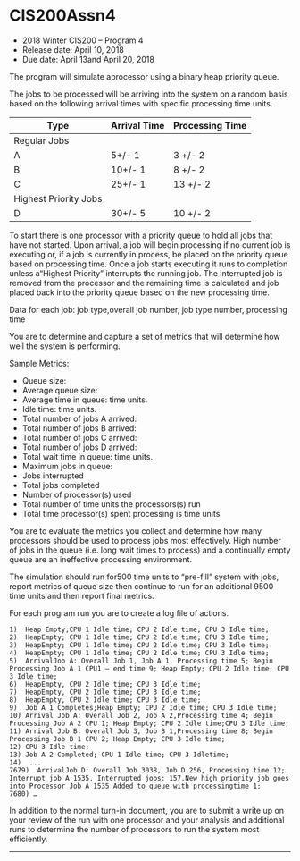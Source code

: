 # CIS200Assn4

- 2018 Winter CIS200 – Program 4
- Release date:  April 10, 2018
- Due date: April 13and April 20, 2018

The program will simulate aprocessor using a binary heap priority queue.

The jobs to be processed will be arriving into the system on a random basis based on the following arrival times with specific processing time units.

| Type                  | Arrival Time | Processing Time |
| --------------------- | ------------ | --------------- |
| Regular Jobs          |              |                 |
| A                     | 5+/- 1       | 3 +/- 2         |
| B                     | 10+/- 1      | 8 +/- 2         |
| C                     | 25+/- 1      | 13 +/- 2        |
| Highest Priority Jobs |              |                 |
| D                     | 30+/- 5      | 10 +/- 2        |

To start there is one processor with a priority queue to hold all jobs that have not started. Upon arrival, a job will begin processing if no current job is executing or, if a job is currently in process, be placed on the priority queue based on processing time. Once a job starts executing it runs to completion unless a“Highest Priority” interrupts the running job. The interrupted job is removed from the processor and the remaining time is calculated and job placed back into the priority queue based on the new processing time.

Data for each job: job type,overall job number, job type number, processing time

You are to determine and capture a set of metrics that will determine how well the system is performing.

Sample Metrics:

- Queue size: <value every x time units>
- Average queue size: <value>
- Average time in queue: <value> time units.
- Idle time: <value> time units.
- Total number of jobs A arrived: <value>
- Total number of jobs B arrived: <value>
- Total number of jobs C arrived: <value>
- Total number of jobs D arrived: <value>
- Total wait time in queue: <value> time units.
- Maximum jobs in queue: <value>
- Jobs interrupted <value>
- Total jobs completed <value>
- Number of processor(s) used <value>
- Total number of time units the processors(s) run<value>
- Total time processor(s) spent processing is<value> time units

You are to evaluate the metrics you collect and determine how many processors should be used to process jobs most effectively. High number of jobs in the queue (i.e. long wait times to process) and a continually empty queue are an ineffective processing environment. 

The simulation should run for500 time units to “pre-fill” system with jobs, report metrics of queue size then continue to run for an additional 9500 time units and then report final metrics.

For each program run you are to create a log file of actions.

```
1)  Heap Empty;CPU 1 Idle time; CPU 2 Idle time; CPU 3 Idle time;
2)  HeapEmpty; CPU 1 Idle time; CPU 2 Idle time; CPU 3 Idle time;
3)  HeapEmpty; CPU 1 Idle time; CPU 2 Idle time; CPU 3 Idle time;
4)  HeapEmpty; CPU 1 Idle time; CPU 2 Idle time; CPU 3 Idle time;
5)  ArrivalJob A: Overall Job 1, Job A 1, Processing time 5; Begin Processing Job A 1 CPU1 – end time 9; Heap Empty; CPU 2 Idle time; CPU 3 Idle time;
6)  HeapEmpty, CPU 2 Idle time; CPU 3 Idle time;
7)  HeapEmpty, CPU 2 Idle time; CPU 3 Idle time;
8)  HeapEmpty, CPU 2 Idle time; CPU 3 Idle time;
9)  Job A 1 Completes;Heap Empty; CPU 2 Idle time; CPU 3 Idle time;
10) Arrival Job A: Overall Job 2, Job A 2,Processing time 4; Begin Processing Job A 2 CPU 1; Heap Empty; CPU 2 Idle time;CPU 3 Idle time;
11) Arrival Job B: Overall Job 3, Job B 1,Processing time 8; Begin Processing Job B 1 CPU 2; Heap Empty; CPU 3 Idle time;
12) CPU 3 Idle time;
13) Job A 2 Completed; CPU 1 Idle time; CPU 3 Idletime; 
14)  ...
7679)  ArrivalJob D: Overall Job 3038, Job D 256, Processing time 12;  Interrupt job A 1535, Interrupted jobs: 157,New high priority job goes into Processor Job A 1535 Added to queue with processingtime 1; 
7680) …
```

In addition to the normal turn-in document, you are to submit a write up on your review of the run with one processor and your analysis and additional runs to determine the number of processors to run the system most efficiently. 

** **